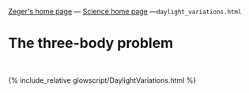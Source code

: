 [Zeger's home page](https://www.hendrikse.name/) &mdash; [Science home page](https://www.hendrikse.name/science/) &mdash;`daylight_variations.html` 

# The three-body problem
<div class="header_line"><br/></div>

{% include_relative glowscript/DaylightVariations.html %}
